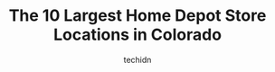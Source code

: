 ---
layout: ampstory
image: https://i0.wp.com/www.depkes.org/wp-content/uploads/2023/06/home-depot-0-in-colorado-1685968264.jpeg?resize=640,853
author: techidn
featured: false
description: Discover the impressive array of Home Depot options in Colorado, where you can find 10 of the largest Home Depot establishments in the area. From renowned classics to hidden gems, Colorado o
title: The 10 Largest Home Depot Store Locations in Colorado
cover:
   title: The 10 Largest Home Depot Store Locations in Colorado
   subtitle: Rickpate
   background: https://www.depkes.org/wp-content/uploads/2023/06/home-depot-0-in-colorado-1685968264.jpeg

pages: 
 - layout: thirds
   top: <h1>#1 The Home Depot #1504</h1>
   bottom: "<p>This particular Home Depot has the best customer service I have seen, and it hasnt just been a one-off experience, this is consistently good. The people here at this loc</p>"
   background: https://www.depkes.org/wp-content/uploads/2023/06/home-depot-1-in-colorado-1685968264.jpeg
   backgroundblur: true
 - layout: thirds
   top: <h1>#2 The Home Depot</h1>
   bottom: "<p>5215 Wadsworth Blvd, Arvada, CO 80002, United States</p>"
   background: https://www.depkes.org/wp-content/uploads/2023/06/home-depot-2-in-colorado-1685968265.jpeg
   cta:
      link: https://www.depkes.org/blog/the-10-largest-home-depot-store-locations-in-colorado/
      text: The 10 Largest Home Depot Store Locations in Colorado
 - layout: thirds
   top: <h1>#3 The Home Depot</h1>
   bottom: "<p>10003 Grant St, Denver, CO 80229, United States</p>"
   background: https://www.depkes.org/wp-content/uploads/2023/06/home-depot-3-in-colorado-1685968266.jpeg
   cta:
      link: https://www.depkes.org/blog/the-10-largest-home-depot-store-locations-in-colorado/
      text: The 10 Largest Home Depot Store Locations in Colorado
 - layout: thirds
   top: <h1>#4 The Home Depot</h1>
   bottom: "<p>860 S Colorado Blvd, Glendale, CO 80246, United States</p>"
   background: https://images.unsplash.com/photo-1557672172-298e090bd0f1?ixlib=rb-4.0.3&ixid=MnwxMjA3fDB8MHxwaG90by1wYWdlfHx8fGVufDB8fHx8&auto=format&fit=crop&w=640&h=853&q=80
   cta:
      link: https://www.depkes.org/blog/the-10-largest-home-depot-store-locations-in-colorado/
      text: The 10 Largest Home Depot Store Locations in Colorado
 - layout: thirds
   top: <h1>#5 The Home Depot</h1>
   bottom: "<p>500 S Santa Fe Dr, Denver, CO 80223, United States</p>"
   background: https://images.unsplash.com/photo-1524169358666-79f22534bc6e?ixlib=rb-4.0.3&ixid=MnwxMjA3fDB8MHxwaG90by1wYWdlfHx8fGVufDB8fHx8&auto=format&fit=crop&w=640&h=853&q=80
   cta:
      link: https://www.depkes.org/blog/the-10-largest-home-depot-store-locations-in-colorado/
      text: The 10 Largest Home Depot Store Locations in Colorado
 - layout: thirds
   top: <h1>#6 The Home Depot</h1>
   bottom: "<p>5660 E Woodmen Rd, Colorado Springs, CO 80920, United States</p>"
   background: https://images.unsplash.com/photo-1484589065579-248aad0d8b13?ixlib=rb-4.0.3&ixid=MnwxMjA3fDB8MHxwaG90by1wYWdlfHx8fGVufDB8fHx8&auto=format&fit=crop&w=640&h=853&q=80
   cta:
      link: https://www.depkes.org/blog/the-10-largest-home-depot-store-locations-in-colorado/
      text: The 10 Largest Home Depot Store Locations in Colorado
 - layout: thirds
   top: <h1>#7 The Home Depot</h1>
   bottom: "<p>3475 Salida St, Aurora, CO 80011, United States</p>"
   background: https://images.unsplash.com/photo-1515405295579-ba7b45403062?ixlib=rb-4.0.3&ixid=MnwxMjA3fDB8MHxwaG90by1wYWdlfHx8fGVufDB8fHx8&auto=format&fit=crop&w=640&h=853&q=80
   cta:
      link: https://www.depkes.org/blog/the-10-largest-home-depot-store-locations-in-colorado/
      text: The 10 Largest Home Depot Store Locations in Colorado
 - layout: thirds
   middle: Continue reading...
   background: https://images.unsplash.com/photo-1597773150796-e5c14ebecbf5?ixlib=rb-4.0.3&ixid=MnwxMjA3fDB8MHxwaG90by1wYWdlfHx8fGVufDB8fHx8&auto=format&fit=crop&w=640&h=853&q=80
   cta:
      link: https://www.depkes.org/blog/the-10-largest-home-depot-store-locations-in-colorado/
      text: The 10 Largest Home Depot Store Locations in Colorado
      
---